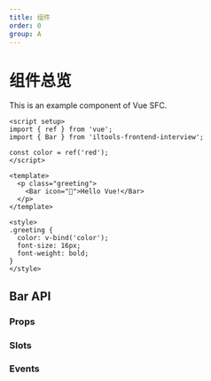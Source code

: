 ```yaml
---
title: 组件
order: 0
group: A
---
```


# 组件总览

This is an example component of Vue SFC.

```vue
<script setup>
import { ref } from 'vue';
import { Bar } from 'iltools-frontend-interview';

const color = ref('red');
</script>

<template>
  <p class="greeting">
    <Bar icon="🤙">Hello Vue!</Bar>
  </p>
</template>

<style>
.greeting {
  color: v-bind('color');
  font-size: 16px;
  font-weight: bold;
}
</style>
```
## Bar API

### Props

<API id="Bar" type="props"></API>

### Slots

<API id="Bar" type="slots"></API>

### Events

<API id="Bar" type="events"></API>
